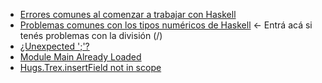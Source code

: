 -   [Errores comunes al comenzar a trabajar con Haskell](errores-comunes-al-comenzar-a-trabajar-con-haskell.md)
-   [Problemas comunes con los tipos numéricos de Haskell](problemas-comunes-con-los-tipos-numericos-de-haskell.md) &lt;- Entrá acá si tenés problemas con la división (/)
-   [¿Unexpected ';'?](-unexpected-----.md)
-   [Module Main Already Loaded](module-main-already-loaded.md)
-   [Hugs.Trex.insertField not in scope](hugs-trex-insertfield-not-in-scope.md)

